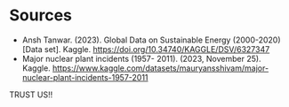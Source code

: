 # Sources

- Ansh Tanwar. (2023). Global Data on Sustainable Energy (2000-2020) [Data set]. Kaggle. https://doi.org/10.34740/KAGGLE/DSV/6327347 
- Major nuclear plant incidents (1957- 2011). (2023, November 25). Kaggle. https://www.kaggle.com/datasets/mauryansshivam/major-nuclear-plant-incidents-1957-2011


TRUST US!!

